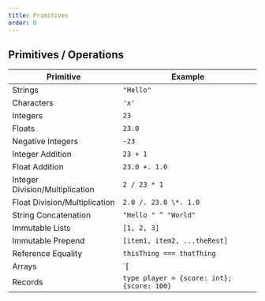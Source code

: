 ```yaml
---
title: Primitives
order: 0
---
```


Primitives / Operations
----------

Primitive                             | Example
--------------------------------------|--------------------------------
Strings                               |  `"Hello"`
Characters                            |  `'x'`
Integers                              |  `23`
Floats                                |  `23.0`
Negative Integers                     |  `-23`
Integer Addition                      |  `23 + 1`
Float Addition                        |  `23.0 +. 1.0`
Integer Division/Multiplication       |  `2 / 23 * 1`
Float Division/Multiplication         |  `2.0 /. 23.0 \*. 1.0`
String Concatenation                  |  `"Hello " ^ "World"`
Immutable Lists                       |  `[1, 2, 3]`
Immutable Prepend                     |  `[item1, item2, ...theRest]`
Reference Equality                    |  `thisThing === thatThing`
Arrays                                |  `[|1, 2, 3|]`
Records                               |  `type player = {score: int}; {score: 100}`
